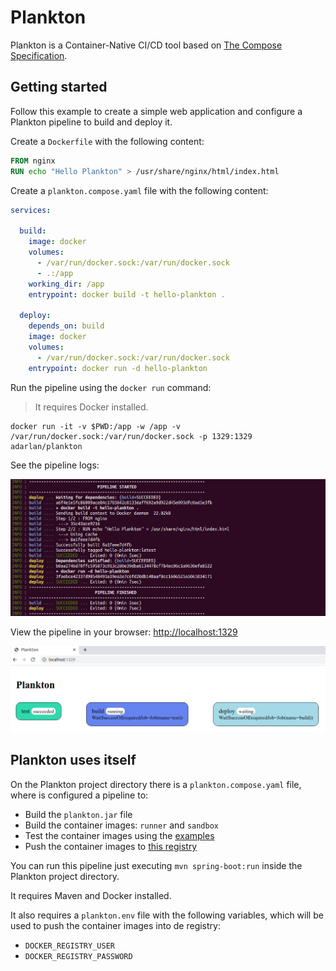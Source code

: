 # Plankton

Plankton is a Container-Native CI/CD tool based on [The Compose Specification](https://github.com/compose-spec/compose-spec/blob/master/spec.md).

## Getting started

Follow this example to create a simple web application
and configure a Plankton pipeline to build and deploy it.

Create a `Dockerfile` with the following content:

```Dockerfile
FROM nginx
RUN echo "Hello Plankton" > /usr/share/nginx/html/index.html
```

Create a `plankton.compose.yaml` file with the following content:

```yaml
services:

  build:
    image: docker
    volumes:
      - /var/run/docker.sock:/var/run/docker.sock
      - .:/app
    working_dir: /app
    entrypoint: docker build -t hello-plankton .

  deploy:
    depends_on: build
    image: docker
    volumes:
      - /var/run/docker.sock:/var/run/docker.sock
    entrypoint: docker run -d hello-plankton
```

Run the pipeline using the `docker run` command:

> It requires Docker installed.

```shell
docker run -it -v $PWD:/app -w /app -v /var/run/docker.sock:/var/run/docker.sock -p 1329:1329 adarlan/plankton
```

See the pipeline logs:

![Pipeline logs](screenshots/pipeline-logs.png)

View the pipeline in your browser: [http://localhost:1329](http://localhost:1329)

![Pipeline page](screenshots/pipeline-page.png)

## Plankton uses itself

On the Plankton project directory there is a `plankton.compose.yaml` file,
where is configured a pipeline to:

* Build the `plankton.jar` file
* Build the container images: `runner` and `sandbox`
* Test the container images using the [examples](examples)
* Push the container images to [this registry](https://hub.docker.com/repository/docker/adarlan/plankton)

You can run this pipeline just executing `mvn spring-boot:run` inside the Plankton project directory.

It requires Maven and Docker installed.

It also requires a `plankton.env` file with the following variables,
which will be used to push the container images into de registry:

* `DOCKER_REGISTRY_USER`
* `DOCKER_REGISTRY_PASSWORD`
